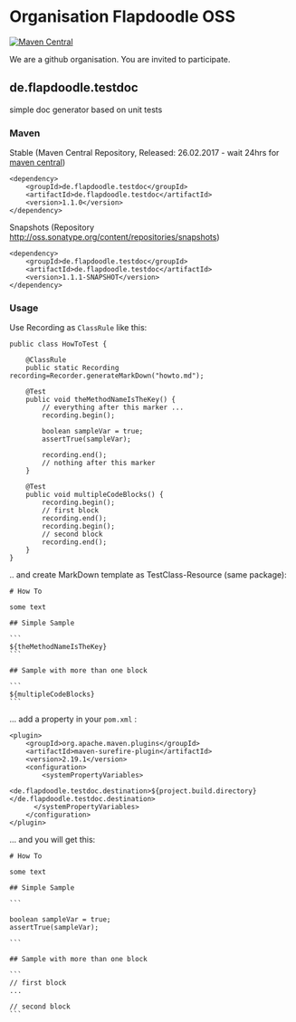 # Organisation Flapdoodle OSS
[![Maven Central](https://img.shields.io/maven-central/v/de.flapdoodle.testdoc/de.flapdoodle.testdoc.svg)](https://maven-badges.herokuapp.com/maven-central/de.flapdoodle.testdoc/de.flapdoodle.testdoc)

We are a github organisation. You are invited to participate.

## de.flapdoodle.testdoc

simple doc generator based on unit tests

### Maven

Stable (Maven Central Repository, Released: 26.02.2017 - wait 24hrs for [maven central](http://repo1.maven.org/maven2/de/flapdoodle/guava/de.flapdoodle.testdoc/maven-metadata.xml))

	<dependency>
		<groupId>de.flapdoodle.testdoc</groupId>
		<artifactId>de.flapdoodle.testdoc</artifactId>
		<version>1.1.0</version>
	</dependency>

Snapshots (Repository http://oss.sonatype.org/content/repositories/snapshots)

	<dependency>
		<groupId>de.flapdoodle.testdoc</groupId>
		<artifactId>de.flapdoodle.testdoc</artifactId>
		<version>1.1.1-SNAPSHOT</version>
	</dependency>

### Usage

Use Recording as `ClassRule` like this:

```
public class HowToTest {

	@ClassRule
	public static Recording recording=Recorder.generateMarkDown("howto.md");

	@Test
	public void theMethodNameIsTheKey() {
		// everything after this marker ...
		recording.begin();

		boolean sampleVar = true;
		assertTrue(sampleVar);

		recording.end();
		// nothing after this marker
	}

	@Test
	public void multipleCodeBlocks() {
		recording.begin();
		// first block
		recording.end();
		recording.begin();
		// second block
		recording.end();
	}
}
```

.. and create MarkDown template as TestClass-Resource (same package):

	# How To

	some text

	## Simple Sample 

	```
	${theMethodNameIsTheKey}
	```

	## Sample with more than one block

	```
	${multipleCodeBlocks}
	```

... add a property in your `pom.xml` :

	<plugin>
		<groupId>org.apache.maven.plugins</groupId>
		<artifactId>maven-surefire-plugin</artifactId>
		<version>2.19.1</version>
		<configuration>
			<systemPropertyVariables>
				<de.flapdoodle.testdoc.destination>${project.build.directory}</de.flapdoodle.testdoc.destination>
		  </systemPropertyVariables>
		</configuration>
	</plugin>

... and you will get this:

	# How To

	some text

	## Simple Sample 

	```

	boolean sampleVar = true;
	assertTrue(sampleVar);

	```

	## Sample with more than one block

	```
	// first block
	...

	// second block
	```
